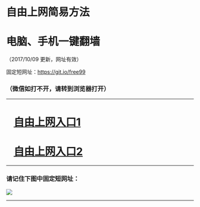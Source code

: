 ﻿# 自由上网简易方法

# 电脑、手机一键翻墙

（2017/10/09 更新，网址有效）

固定短网址：https://git.io/free99

### （微信如打不开，请转到浏览器打开）


***





# &nbsp;&nbsp; <a href="http://ft912311299.fwq-tz-1001.info/fwqtz01.html?t=100900115896 " target="_blank">自由上网入口1</a>
# &nbsp;&nbsp; <a href="http://ft1710112115.fwq-tz-1002.info/fwqtz02.html?t=10090013494 " target="_blank">自由上网入口2</a>
***

### 请记住下图中固定短网址：

<img src="https://s3-us-west-2.amazonaws.com/fwq-1001/yjfq-20170905okok.png" /> 


***

